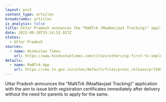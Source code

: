 ```yaml
---
layout: post
content_type: articles
breadcrumbs: articles
is_analysis: false
title: Uttar Pradesh announces the “MaNTrA (MaaNavjaat Tracking)" application
date: 2023-09-20T15:14:53.017Z
states:
  - Uttar Pradesh
sources:
  - name: Hindustan Times
    url: https://www.hindustantimes.com/cities/others/up-first-to-implement-suo-motu-birth-registration-in-govt-health-facilities-101694968733796.html
details:
  - name: MaNTrA App
    url: https://cms.tn.gov.in/sites/default/files/press_release/pr150923_1887_0.pdf
---
```

Uttar Pradesh announces the “MaNTrA (MaaNavjaat Tracking)“ application with the aim to issue birth registration certificates immediately after delivery without the need for parents to apply for the same.